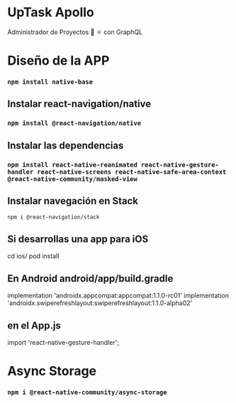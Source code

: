 # UpTask Apollo
Administrador de Proyectos 📱 ⚛ con GraphQL 

# Diseño de la APP
### `npm install native-base`

## Instalar react-navigation/native
### `npm install @react-navigation/native`

## Instalar las dependencias
### `npm install react-native-reanimated react-native-gesture-handler react-native-screens react-native-safe-area-context @react-native-community/masked-view`

## Instalar navegación en Stack
`npm i @react-navigation/stack`

## Si desarrollas una app para iOS 
cd ios/
pod install

## En Android android/app/build.gradle
implementation 'androidx.appcompat:appcompat:1.1.0-rc01'
implementation 'androidx.swiperefreshlayout:swiperefreshlayout:1.1.0-alpha02'

## en el App.js 
import 'react-native-gesture-handler';

# Async Storage
### `npm i @react-native-community/async-storage`
